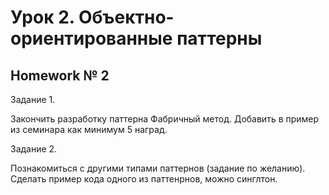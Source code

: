 # Урок 2. Объектно-ориентированные паттерны

## Homework № 2

Задание 1.

Закончить разработку паттерна Фабричный метод. Добавить в пример из семинара как минимум 5 наград.

Задание 2.

Познакомиться с другими типами паттернов (задание по желанию). Сделать пример кода одного из паттенрнов, можно синглтон.

